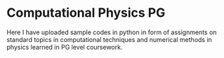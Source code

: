 # Computational Physics PG

 Here I have uploaded sample codes in python in form of assignments on standard topics in computational techniques and numerical methods in physics learned in PG level coursework.
